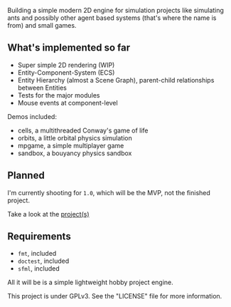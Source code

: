 Building a simple modern 2D engine for simulation projects like simulating ants and possibly other agent based systems (that's where the name is from) and small games. 

## What's implemented so far

* Super simple 2D rendering (WIP)
* Entity-Component-System (ECS)
* Entity Hierarchy (almost a Scene Graph), parent-child relationships between Entities
* Tests for the major modules
* Mouse events at component-level

Demos included:
* cells, a multithreaded Conway's game of life
* orbits, a little orbital physics simulation
* mpgame, a simple multiplayer game
* sandbox, a bouyancy physics sandbox

## Planned

I'm currently shooting for `1.0`, which will be the MVP, not the finished project. 

Take a look at the [project(s)](https://github.com/lionkor/antsim3/projects)

## Requirements

* `fmt`, included
* `doctest`, included
* `sfml`, included

All it will be is a simple lightweight hobby project engine.

This project is under GPLv3. See the "LICENSE" file for more information.
